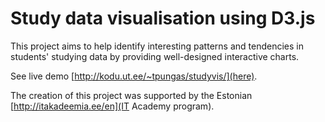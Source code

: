Study data visualisation using D3.js
=========

This project aims to help identify interesting patterns and tendencies in students' studying data by providing well-designed interactive charts.

See live demo [http://kodu.ut.ee/~tpungas/studyvis/](here).

The creation of this project was supported by the Estonian [http://itakadeemia.ee/en](IT Academy program).